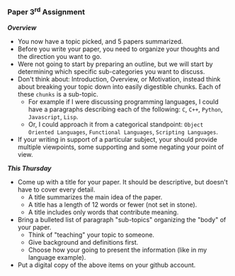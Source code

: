 ### Paper 3<sup>rd</sup> Assignment


___Overview___
- You now have a topic picked, and 5 papers summarized.
- Before you write your paper, you need to organize your thoughts and the direction you want to go.
- Were not going to start by preparing an outline, but we will start by determining which specific sub-categories you want to discuss. 
- Don't think about: Introduction, Overview, or Motivation, instead think about breaking your topic down into easily digestible chunks. Each of these `chunks` is a sub-topic.
    - For example if I were discussing programming languages, I could have a paragraphs describing each of the following: `C`, `C++`, `Python`, `Javascript`, `Lisp`. 
    - Or, I could approach it from a categorical standpoint: `Object Oriented Languages`, `Functional Languages`, `Scripting Languages`.
- If your writing in support of a particular subject, your should provide multiple viewpoints, some supporting and some negating your point of view.

___This Thursday___
- Come up with a title for your paper. It should be descriptive, but doesn't have to cover every detail.
    - A title summarizes the main idea of the paper.
    - A title has a length of 12 words or fewer (not set in stone). 
    - A title includes only words that contribute meaning.
- Bring a bulleted list of paragraph "sub-topics" organizing the "body" of your paper. 
    - Think of "teaching" your topic to someone. 
    - Give background and definitions first.
    - Choose how your going to present the information (like in my language example).
- Put a digital copy of the above items on your github account.  


